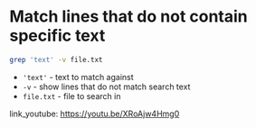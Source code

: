 # Match lines that do not contain specific text

```bash
grep 'text' -v file.txt
```

- `'text'` - text to match against
- `-v` - show lines that do not match search text
- `file.txt` - file to search in


link_youtube: https://youtu.be/XRoAjw4Hmg0
